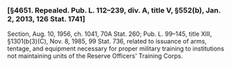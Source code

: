 ### [§4651. Repealed. Pub. L. 112–239, div. A, title V, §552(b), Jan. 2, 2013, 126 Stat. 1741] ###

Section, Aug. 10, 1956, ch. 1041, 70A Stat. 260; Pub. L. 99–145, title XIII, §1301(b(3)(C), Nov. 8, 1985, 99 Stat. 736, related to issuance of arms, tentage, and equipment necessary for proper military training to institutions not maintaining units of the Reserve Officers' Training Corps.